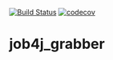 [![Build Status](https://travis-ci.com/Makigen/job4j_grabber.svg?branch=main)](https://travis-ci.com/Makigen/job4j_grabber) [![codecov](https://codecov.io/gh/Makigen/job4j_grabber/branch/master/graph/badge.svg)](https://codecov.io/gh/Makigen/job4j_grabber)

# job4j_grabber